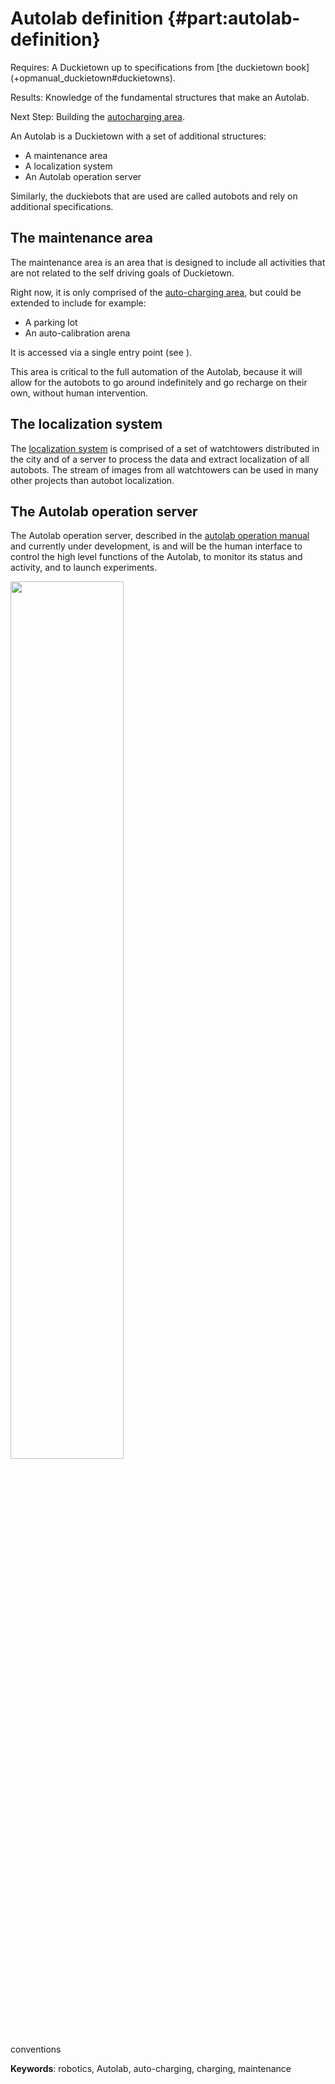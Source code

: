 # Autolab definition {#part:autolab-definition}

<div class='requirements' markdown="1">
Requires: A Duckietown up to specifications from [the duckietown book](+opmanual_duckietown#duckietowns).

Results: Knowledge of the fundamental structures that make an Autolab.

Next Step: Building the [autocharging area](#part:autolab-auto-charging).
</div>

An Autolab is a Duckietown with a set of additional structures:

- A maintenance area
- A localization system
- An Autolab operation server

Similarly, the duckiebots that are used are called autobots and rely on additional specifications.

## The maintenance area

The maintenance area is an area that is designed to include all activities that are not related to the self driving goals of Duckietown.

Right now, it is only comprised of the [auto-charging area](#autolab-auto-charging), but could be extended to include for example:

- A parking lot
- An auto-calibration arena

It is accessed via a single entry point (see [](#fig:Autolab)).

This area is critical to the full automation of the Autolab, because it will allow for the autobots to go around indefinitely and go recharge on their own, without human intervention.

## The localization system

The [localization system](#autolab-localization) is comprised of a set of watchtowers distributed in the city and of a server to process the data and extract localization of all autobots. The stream of images from all watchtowers can be used in many other projects than autobot localization.

## The Autolab operation server

The Autolab operation server, described in the [autolab operation manual](#autolab-operation-manual) and currently under development, is and will be the human interface to control the high level functions of the Autolab, to monitor its status and activity, and to launch experiments.

<div figure-id="fig:Autolab">
<img src="images/autolab.png" style="width: 60%"/>
<figcaption>
conventions
</figcaption>
</div>


**Keywords**: robotics, Autolab, auto-charging, charging, maintenance
